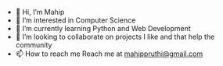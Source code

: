 - 👋 Hi, I’m Mahip
- 👀 I’m interested in Computer Science
- 🌱 I’m currently learning Python and Web Development
- 💞️ I’m looking to collaborate on projects I like and that help the community
- 📫 How to reach me  Reach me at mahippruthi@gmail.com

<!---
dirac292/dirac292 is a ✨ special ✨ repository because its `README.md` (this file) appears on your GitHub profile.
You can click the Preview link to take a look at your changes.
--->
